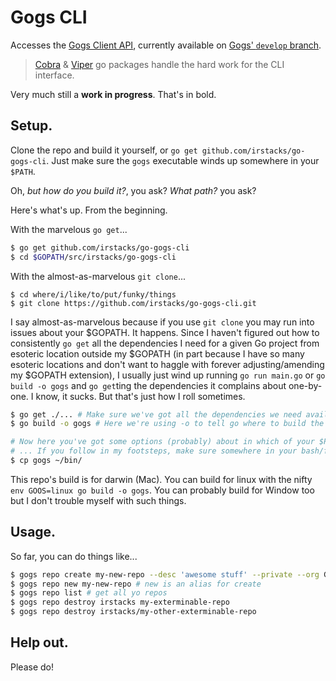 # Gogs CLI
Accesses the [Gogs Client API](https://github.com/gogits/go-gogs-client), currently available on [Gogs' `develop` branch](https://github.com/gogits/gogs/tree/develop).

> [Cobra](https://github.com/spf13/cobra) & [Viper](https://github.com/spf13/viper) go packages handle the hard work for the CLI interface.

Very much still a __work in progress__. That's in bold. 

## Setup.
Clone the repo and build it yourself, or `go get github.com/irstacks/go-gogs-cli`. Just make sure the `gogs` executable winds up somewhere in your `$PATH`.

Oh, _but how do you build it?_, you ask? _What path?_ you ask? 

Here's what's up. From the beginning. 

With the marvelous `go get`...
```bash
$ go get github.com/irstacks/go-gogs-cli
$ cd $GOPATH/src/irstacks/go-gogs-cli
```

With the almost-as-marvelous `git clone`...
```
$ cd where/i/like/to/put/funky/things
$ git clone https://github.com/irstacks/go-gogs-cli.git
```

I say almost-as-marvelous because if you use `git clone` you may run into issues about your $GOPATH. It happens. Since I haven't figured out how to consistently `go get` all the dependencies I need for a given Go project from esoteric location outside my $GOPATH (in part because I have so many esoteric locations and don't want to haggle with forever adjusting/amending my $GOPATH extension), I usually just wind up running `go run main.go` or `go build -o gogs` and `go get`ting the dependencies it complains about one-by-one. I know, it sucks. But that's just how I roll sometimes. 

```bash
$ go get ./... # Make sure we've got all the dependencies we need available.
$ go build -o gogs # Here we're using -o to tell go where to build the build it makes, in this case a file in the same directory we're with the name 'gogs' (because thats a lot shorter than go-gogs-cli). Note that whatever you name this file it what it will be accessible for you as on the CLI. So if you name it 'goo' (awesome.), then your commands will be all like: $ goo repo new ... 

# Now here you've got some options (probably) about in which of your $PATH's paths you want to stick it. I like to keep my custom thingeys out of the dredges, so I stick mine in $HOME/bin/
# ... If you follow in my footsteps, make sure somewhere in your bash/fish/zsh shell you've added $HOME/bin (NO SECOND SLASH, you slashing fiend you) to your $PATH, with something like `export $PATH="$PATH:$HOME/bin".
$ cp gogs ~/bin/
```


This repo's build is for darwin (Mac). You can build for linux with the nifty `env GOOS=linux go build -o gogs`. You can probably build for Window too but I don't trouble myself with such things.

## Usage.
So far, you can do things like...
```bash
$ gogs repo create my-new-repo --desc 'awesome stuff' --private --org GophersGophering # optional flag [-n|--name] if you want to be very particular
$ gogs repo new my-new-repo # new is an alias for create
$ gogs repo list # get all yo repos
$ gogs repo destroy irstacks my-exterminable-repo
$ gogs repo destroy irstacks/my-other-exterminable-repo
```

## Help out.
Please do!
